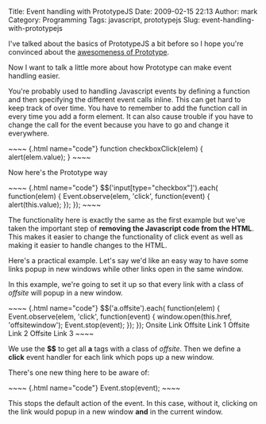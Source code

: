Title: Event handling with PrototypeJS
Date: 2009-02-15 22:13
Author: mark
Category: Programming
Tags: javascript, prototypejs
Slug: event-handling-with-prototypejs

I've talked about the basics of PrototypeJS a bit before so I hope
you're convinced about the [awesomeness of Prototype][].

Now I want to talk a little more about how Prototype can make event
handling easier.

You're probably used to handling Javascript events by defining a
function and then specifying the different event calls inline. This can
get hard to keep track of over time. You have to remember to add the
function call in every time you add a form element. It can also cause
trouble if you have to change the call for the event because you have to
go and change it everywhere.

<p>
~~~~ {.html name="code"}
<head>                function checkboxClick(elem) {                  alert(elem.value);              }  </head><body></body>
~~~~

</p>

Now here's the Prototype way

<p>
~~~~ {.html name="code"}
<head>      $$('input[type="checkbox"]').each( function(elem) {      Event.observe(elem, 'click', function(event) {        alert(this.value);      });    });  </head><body></body>
~~~~

</p>

The functionality here is exactly the same as the first example but
we've taken the important step of **removing the Javascript code from
the HTML**. This makes it easier to change the functionality of click
event as well as making it easier to handle changes to the HTML.

Here's a practical example. Let's say we'd like an easy way to have some
links popup in new windows while other links open in the same window.

In this example, we're going to set it up so that every link with a
class of *offsite* will popup in a new window.

<p>
~~~~ {.html name="code"}
<head>            $$('a.offsite').each( function(elem) {            Event.observe(elem, 'click', function(event) {                window.open(this.href, 'offsitewindow');                Event.stop(event);            });        });    </head><body>    Onsite Link    Offsite Link 1    Offsite Link 2    Offsite Link 3</body>
~~~~

</p>

We use the **$$** to get all **a** tags with a class of *offsite*. Then
we define a **click** event handler for each link which pops up a new
window.

There's one new thing here to be aware of:

<p>
~~~~ {.html name="code"}
  Event.stop(event);
~~~~

</p>

This stops the default action of the event. In this case, without it,
clicking on the link would popup in a new window **and** in the current
window.

  [awesomeness of Prototype]: http://mark.biek.org/blog/2009/01/javascript-awesomeness-with-prototype/
